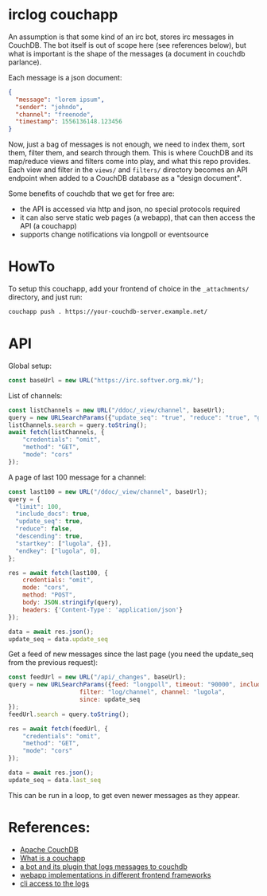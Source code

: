 # irclog couchapp

An assumption is that some kind of an irc bot, stores irc messages in CouchDB.
The bot itself is out of scope here (see references below), but what is important
is the shape of the messages (a document in couchdb parlance).

Each message is a json document:

```json
{
  "message": "lorem ipsum",
  "sender": "johndo",
  "channel": "freenode",
  "timestamp": 1556136148.123456
}
```

Now, just a bag of messages is not enough, we need to index them, sort them, filter them,
and search through them. This is where CouchDB and its map/reduce views and filters come
into play, and what this repo provides. Each view and filter in the `views/` and
`filters/` directory becomes an API endpoint when added to a CouchDB database as
a "design document".

Some benefits of couchdb that we get for free are:
* the API is accessed via http and json, no special protocols required
* it can also serve static web pages (a webapp), that can then access the API (a couchapp)
* supports change notifications via longpoll or eventsource

# HowTo

To setup this couchapp, add your frontend of choice in the `_attachments/` directory, and just run:

```sh
couchapp push . https://your-couchdb-server.example.net/
```

# API

Global setup:
```js
const baseUrl = new URL("https://irc.softver.org.mk/");
```

List of channels:
```js
const listChannels = new URL("/ddoc/_view/channel", baseUrl);
query = new URLSearchParams({"update_seq": "true", "reduce": "true", "group_level": "1"});
listChannels.search = query.toString();
await fetch(listChannels, {
    "credentials": "omit",
    "method": "GET",
    "mode": "cors"
});
```

A page of last 100 message for a channel:
```js
const last100 = new URL("/ddoc/_view/channel", baseUrl);
query = {
  "limit": 100,
  "include_docs": true,
  "update_seq": true,
  "reduce": false,
  "descending": true,
  "startkey": ["lugola", {}],
  "endkey": ["lugola", 0],
};

res = await fetch(last100, {
    credentials: "omit",
    mode: "cors",
    method: "POST",
    body: JSON.stringify(query),
    headers: {'Content-Type': 'application/json'}
});

data = await res.json();
update_seq = data.update_seq
```

Get a feed of new messages since the last page (you need the update_seq from the previous request):
```js
const feedUrl = new URL("/api/_changes", baseUrl);
query = new URLSearchParams({feed: "longpoll", timeout: "90000", include_docs: "true",
                    filter: "log/channel", channel: "lugola",
                    since: update_seq
});
feedUrl.search = query.toString();

res = await fetch(feedUrl, {
    "credentials": "omit",
    "method": "GET",
    "mode": "cors"
});

data = await res.json();
update_seq = data.last_seq
```
This can be run in a loop, to get even newer messages as they appear.


# References:

* [Apache CouchDB](http://couchdb.apache.org/)
* [What is a couchapp](http://couchapp.readthedocs.io/en/latest/intro/what-is-couchapp.html)
* [a bot and its plugin that logs messages to couchdb](https://github.com/gdamjan/erlang-irc-bot-skopjehacklab/blob/master/src/ircbot_plugin_couch_log.erl)
* [webapp implementations in different frontend frameworks](https://github.com/irclogs)
* [cli access to the logs](https://github.com/irclogs/cli)
